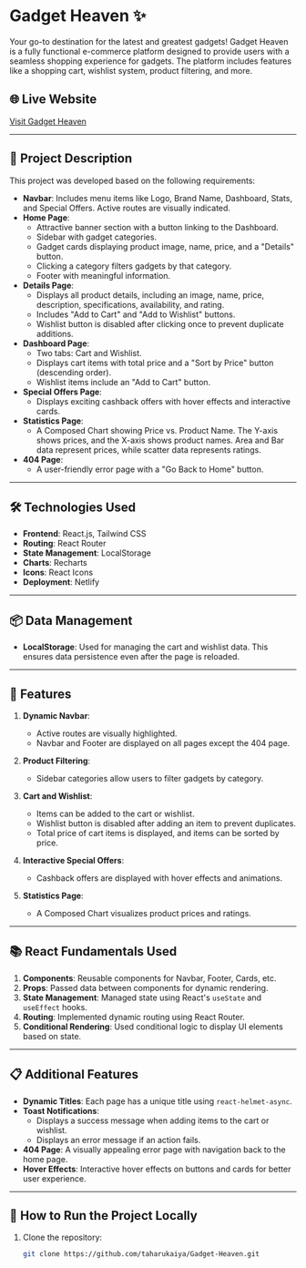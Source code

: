 # Gadget Heaven ✨

Your go-to destination for the latest and greatest gadgets! Gadget Heaven is a fully functional e-commerce platform designed to provide users with a seamless shopping experience for gadgets. The platform includes features like a shopping cart, wishlist system, product filtering, and more.

## 🌐 Live Website

[Visit Gadget Heaven](https://gadget-heaven-online-gadget-shop.netlify.app/)

---

## 📄 Project Description

This project was developed based on the following requirements:

- **Navbar**: Includes menu items like Logo, Brand Name, Dashboard, Stats, and Special Offers. Active routes are visually indicated.
- **Home Page**:
  - Attractive banner section with a button linking to the Dashboard.
  - Sidebar with gadget categories.
  - Gadget cards displaying product image, name, price, and a "Details" button.
  - Clicking a category filters gadgets by that category.
  - Footer with meaningful information.
- **Details Page**:
  - Displays all product details, including an image, name, price, description, specifications, availability, and rating.
  - Includes "Add to Cart" and "Add to Wishlist" buttons.
  - Wishlist button is disabled after clicking once to prevent duplicate additions.
- **Dashboard Page**:
  - Two tabs: Cart and Wishlist.
  - Displays cart items with total price and a "Sort by Price" button (descending order).
  - Wishlist items include an "Add to Cart" button.
- **Special Offers Page**:
  - Displays exciting cashback offers with hover effects and interactive cards.
- **Statistics Page**:
  - A Composed Chart showing Price vs. Product Name. The Y-axis shows prices, and the X-axis shows product names. Area and Bar data represent prices, while scatter data represents ratings.
- **404 Page**:
  - A user-friendly error page with a "Go Back to Home" button.

---

## 🛠️ Technologies Used

- **Frontend**: React.js, Tailwind CSS
- **Routing**: React Router
- **State Management**: LocalStorage
- **Charts**: Recharts
- **Icons**: React Icons
- **Deployment**: Netlify

---

## 📦 Data Management

- **LocalStorage**: Used for managing the cart and wishlist data. This ensures data persistence even after the page is reloaded.

---

## 🚀 Features

1. **Dynamic Navbar**:

   - Active routes are visually highlighted.
   - Navbar and Footer are displayed on all pages except the 404 page.

2. **Product Filtering**:

   - Sidebar categories allow users to filter gadgets by category.

3. **Cart and Wishlist**:

   - Items can be added to the cart or wishlist.
   - Wishlist button is disabled after adding an item to prevent duplicates.
   - Total price of cart items is displayed, and items can be sorted by price.

4. **Interactive Special Offers**:

   - Cashback offers are displayed with hover effects and animations.

5. **Statistics Page**:
   - A Composed Chart visualizes product prices and ratings.

---

## 📚 React Fundamentals Used

1. **Components**: Reusable components for Navbar, Footer, Cards, etc.
2. **Props**: Passed data between components for dynamic rendering.
3. **State Management**: Managed state using React's `useState` and `useEffect` hooks.
4. **Routing**: Implemented dynamic routing using React Router.
5. **Conditional Rendering**: Used conditional logic to display UI elements based on state.

---

## 📋 Additional Features

- **Dynamic Titles**: Each page has a unique title using `react-helmet-async`.
- **Toast Notifications**:
  - Displays a success message when adding items to the cart or wishlist.
  - Displays an error message if an action fails.
- **404 Page**: A visually appealing error page with navigation back to the home page.
- **Hover Effects**: Interactive hover effects on buttons and cards for better user experience.

---

## 📄 How to Run the Project Locally

1. Clone the repository:
   ```bash
   git clone https://github.com/taharukaiya/Gadget-Heaven.git
   ```
